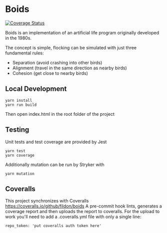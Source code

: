 # Boids

[![Coverage Status](https://coveralls.io/repos/github/fildon/boids/badge.svg?branch=master)](https://coveralls.io/github/fildon/boids?branch=master)

Boids is an implementation of an artificial life program originally developed in the 1980s. 

The concept is simple, flocking can be simulated with just three fundamental rules:
- Separation (avoid crashing into other birds)
- Alignment (travel in the same direction as nearby birds)
- Cohesion (get close to nearby birds)

## Local Development

    yarn install
    yarn run build

Then open index.html in the root folder of the project

## Testing

Unit tests and test coverage are provided by Jest

    yarn test
    yarn coverage

Additionally mutation can be run by Stryker with

    yarn mutation

## Coveralls

This project synchronizes with Coveralls
https://coveralls.io/github/fildon/boids
A pre-commit hook lints, generates a coverage report and then uploads the report to coveralls. For the upload to work you'll need to add a .coveralls.yml file with only a single line:

    repo_token: 'put coveralls auth token here'
